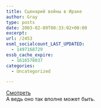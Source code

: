 ```yaml
---
title: Сценарий войны в Ираке
author: Gray
type: posts
date: 2003-02-09T00:33:02+00:00
excerpt:
url: /2453
esml_socialcount_LAST_UPDATED:
  - 1497168729
essb_cache_expire:
  - 1616578037
categories:
  - Uncategorized

---
```








<a href="http://idleworm.wolffelaar.nl/nws/2002/11/swf/iraq2.swf" target="_blank">Смотреть</a>  
А ведь оно так вполне может быть.